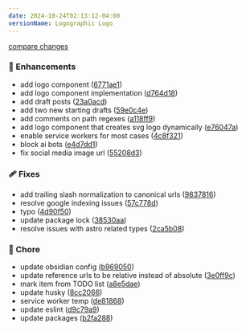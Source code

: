 ```yaml
---
date: 2024-10-24T02:13:12-04:00
versionName: Logographic Logo
---
```


[compare changes](https://github.com/madcampos/madcampos/compare/v3.7.0...v4.0.0)

### 🚀 Enhancements

- add logo component ([6771ae1](https://github.com/madcampos/madcampos/commit/6771ae1))
- add logo component implementation ([d764d18](https://github.com/madcampos/madcampos/commit/d764d18))
- add draft posts ([23a0acd](https://github.com/madcampos/madcampos/commit/23a0acd))
- add two new starting drafts ([59e0c4e](https://github.com/madcampos/madcampos/commit/59e0c4e))
- add comments on path regexes ([a118ff9](https://github.com/madcampos/madcampos/commit/a118ff9))
- add logo component that creates svg logo dynamically ([e76047a](https://github.com/madcampos/madcampos/commit/e76047a))
- enable service workers for most cases ([4c8f321](https://github.com/madcampos/madcampos/commit/4c8f321))
- block ai bots ([e4d7dd1](https://github.com/madcampos/madcampos/commit/e4d7dd1))
- fix social media image url ([55208d3](https://github.com/madcampos/madcampos/commit/55208d3))

### 🩹 Fixes

- add trailing slash normalization to canonical urls ([9837816](https://github.com/madcampos/madcampos/commit/9837816))
- resolve google indexing issues ([57c778d](https://github.com/madcampos/madcampos/commit/57c778d))
- typo ([4d90f50](https://github.com/madcampos/madcampos/commit/4d90f50))
- update package lock ([38530aa](https://github.com/madcampos/madcampos/commit/38530aa))
- resolve issues with astro related types ([2ca5b08](https://github.com/madcampos/madcampos/commit/2ca5b08))

### 🏡 Chore

- update obsidian config ([b969050](https://github.com/madcampos/madcampos/commit/b969050))
- update reference urls to be relative instead of absolute ([3e0ff9c](https://github.com/madcampos/madcampos/commit/3e0ff9c))
- mark item from TODO list ([a8e5dae](https://github.com/madcampos/madcampos/commit/a8e5dae))
- update husky ([8cc2066](https://github.com/madcampos/madcampos/commit/8cc2066))
- service worker temp ([de81868](https://github.com/madcampos/madcampos/commit/de81868))
- update eslint ([d9c79a9](https://github.com/madcampos/madcampos/commit/d9c79a9))
- update packages ([b2fa288](https://github.com/madcampos/madcampos/commit/b2fa288))

